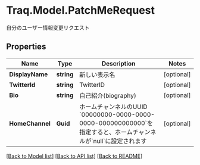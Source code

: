 # Traq.Model.PatchMeRequest
自分のユーザー情報変更リクエスト

## Properties

Name | Type | Description | Notes
------------ | ------------- | ------------- | -------------
**DisplayName** | **string** | 新しい表示名 | [optional] 
**TwitterId** | **string** | TwitterID | [optional] 
**Bio** | **string** | 自己紹介(biography) | [optional] 
**HomeChannel** | **Guid** | ホームチャンネルのUUID &#x60;00000000-0000-0000-0000-000000000000&#x60;を指定すると、ホームチャンネルが&#x60;null&#x60;に設定されます | [optional] 

[[Back to Model list]](../../README.md#documentation-for-models) [[Back to API list]](../../README.md#documentation-for-api-endpoints) [[Back to README]](../../README.md)

